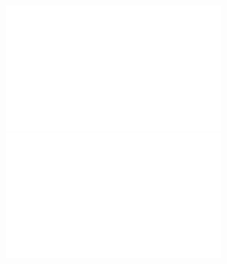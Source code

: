 ![](https://github.com/FearMyShotz/FearMyShotz/blob/master/generated/overview.svg)
![](https://github.com/FearMyShotz/FearMyShotz/blob/master/generated/languages.svg)
